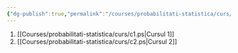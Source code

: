 ```yaml
---
{"dg-publish":true,"permalink":"/courses/probabilitati-statistica/curs/index-ps/"}
---
```


1. [[Courses/probabilitati-statistica/curs/c1.ps\|Cursul 1]]
2. [[Courses/probabilitati-statistica/curs/c2.ps\|Cursul 2]]